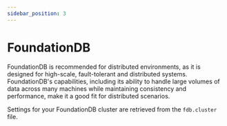 ```yaml
---
sidebar_position: 3
---
```


# FoundationDB

FoundationDB is recommended for distributed environments, as it is designed for high-scale, fault-tolerant and distributed systems. FoundationDB's capabilities, including its ability to handle large volumes of data across many machines while maintaining consistency and performance, make it a good fit for distributed scenarios.

Settings for your FoundationDB cluster are retrieved from the `fdb.cluster` file.
